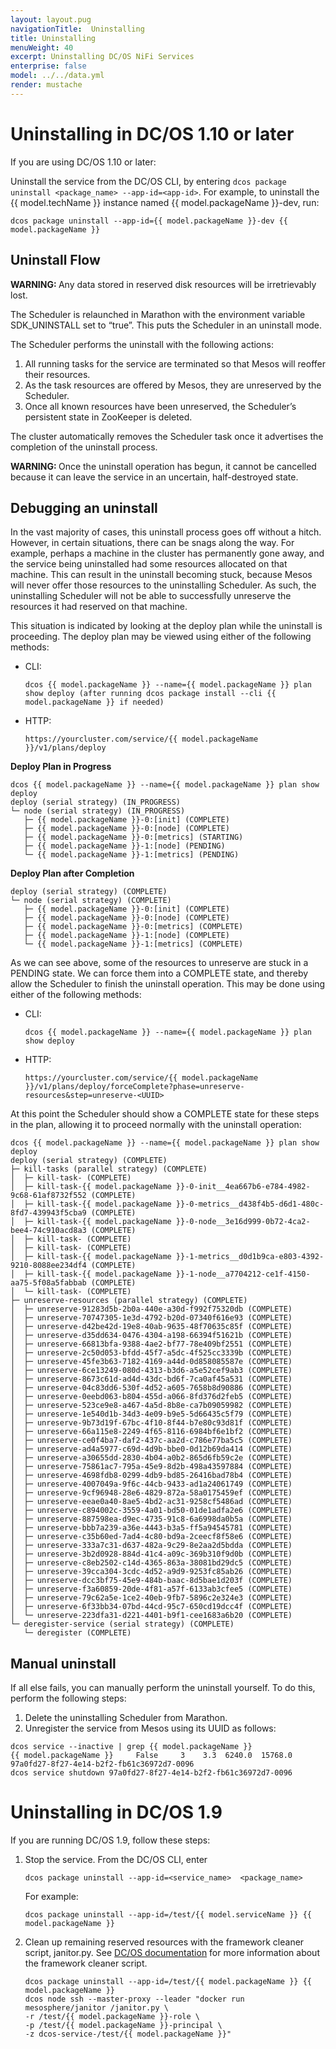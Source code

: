 ```yaml
---
layout: layout.pug
navigationTitle:  Uninstalling
title: Uninstalling
menuWeight: 40
excerpt: Uninstalling DC/OS NiFi Services
enterprise: false
model: ../../data.yml
render: mustache
---
```


# Uninstalling in DC/OS 1.10 or later

If you are using DC/OS 1.10 or later:

Uninstall the service from the DC/OS CLI, by entering `dcos package uninstall <package_name> --app-id=<app-id>`.
For example, to uninstall the {{ model.techName }} instance named {{ model.packageName }}-dev, run:

```shell
dcos package uninstall --app-id={{ model.packageName }}-dev {{ model.packageName }}
```

## Uninstall Flow
<p class="message--warning"><strong>WARNING: </strong>Any data stored in reserved disk resources will be irretrievably lost.</p>

The Scheduler is relaunched in Marathon with the environment variable SDK_UNINSTALL set to “true”. This puts the Scheduler in an uninstall mode.

The Scheduler performs the uninstall with the following actions:

1. All running tasks for the service are terminated so that Mesos will reoffer their resources.
1. As the task resources are offered by Mesos, they are unreserved by the Scheduler.
1. Once all known resources have been unreserved, the Scheduler’s persistent state in ZooKeeper is deleted.

The cluster automatically removes the Scheduler task once it advertises the completion of the uninstall process.

<p class="message--warning"><strong>WARNING: </strong>Once the uninstall operation has begun, it cannot be cancelled because it can leave the service in an uncertain, half-destroyed state.</p>

## Debugging an uninstall

In the vast majority of cases, this uninstall process goes off without a hitch. However, in certain situations, there can be snags along the way. For example, perhaps a machine in the cluster has permanently gone away, and the service being uninstalled had some resources allocated on that machine. This can result in the uninstall becoming stuck, because Mesos will never offer those resources to the uninstalling Scheduler. As such, the uninstalling Scheduler will not be able to successfully unreserve the resources it had reserved on that machine.

This situation is indicated by looking at the deploy plan while the uninstall is proceeding. The deploy plan may be viewed using either of the following methods:

- CLI: 
    ```shell
    dcos {{ model.packageName }} --name={{ model.packageName }} plan show deploy (after running dcos package install --cli {{ model.packageName }} if needed)
    ```
- HTTP:
    ```shell
    https://yourcluster.com/service/{{ model.packageName }}/v1/plans/deploy
    ```

**Deploy Plan in Progress**

```shell
dcos {{ model.packageName }} --name={{ model.packageName }} plan show deploy
deploy (serial strategy) (IN_PROGRESS)
└─ node (serial strategy) (IN_PROGRESS)
   ├─ {{ model.packageName }}-0:[init] (COMPLETE)
   ├─ {{ model.packageName }}-0:[node] (COMPLETE)
   ├─ {{ model.packageName }}-0:[metrics] (STARTING)
   ├─ {{ model.packageName }}-1:[node] (PENDING)
   └─ {{ model.packageName }}-1:[metrics] (PENDING)   
```    
**Deploy Plan after Completion**

```shell
deploy (serial strategy) (COMPLETE)
└─ node (serial strategy) (COMPLETE)
   ├─ {{ model.packageName }}-0:[init] (COMPLETE)
   ├─ {{ model.packageName }}-0:[node] (COMPLETE)
   ├─ {{ model.packageName }}-0:[metrics] (COMPLETE)
   ├─ {{ model.packageName }}-1:[node] (COMPLETE)
   └─ {{ model.packageName }}-1:[metrics] (COMPLETE)
```       
As we can see above, some of the resources to unreserve are stuck in a PENDING state. We can force them into a COMPLETE state, and thereby allow the Scheduler to finish the uninstall operation. This may be done using either of the following methods:

- CLI: 
    ```shell
    dcos {{ model.packageName }} --name={{ model.packageName }} plan show deploy
    ```
- HTTP: 
    ```shell
    https://yourcluster.com/service/{{ model.packageName }}/v1/plans/deploy/forceComplete?phase=unreserve-resources&step=unreserve-<UUID>
    ```

At this point the Scheduler should show a COMPLETE state for these steps in the plan, allowing it to proceed normally with the uninstall operation:

```shell
dcos {{ model.packageName }} --name={{ model.packageName }} plan show deploy
deploy (serial strategy) (COMPLETE)
├─ kill-tasks (parallel strategy) (COMPLETE)
│  ├─ kill-task- (COMPLETE)
│  ├─ kill-task-{{ model.packageName }}-0-init__4ea667b6-e784-4982-9c68-61af8732f552 (COMPLETE)
│  ├─ kill-task-{{ model.packageName }}-0-metrics__d438f4b5-d6d1-480c-8fd7-439943f5cba9 (COMPLETE)
│  ├─ kill-task-{{ model.packageName }}-0-node__3e16d999-0b72-4ca2-bee4-74c910acd8a3 (COMPLETE)
│  ├─ kill-task- (COMPLETE)
│  ├─ kill-task- (COMPLETE)
│  ├─ kill-task-{{ model.packageName }}-1-metrics__d0d1b9ca-e803-4392-9210-8088ee234df4 (COMPLETE)
│  ├─ kill-task-{{ model.packageName }}-1-node__a7704212-ce1f-4150-aa75-5f08a5fabbab (COMPLETE)
│  └─ kill-task- (COMPLETE)
├─ unreserve-resources (parallel strategy) (COMPLETE)
│  ├─ unreserve-91283d5b-2b0a-440e-a30d-f992f75320db (COMPLETE)
│  ├─ unreserve-70747305-1e3d-4792-b20d-07340f616e93 (COMPLETE)
│  ├─ unreserve-d42be42d-19e8-40ab-9635-48f70635c85f (COMPLETE)
│  ├─ unreserve-d35dd634-0476-4304-a198-66394f51621b (COMPLETE)
│  ├─ unreserve-66813bfa-9388-4ae2-bf77-78e409bf2551 (COMPLETE)
│  ├─ unreserve-2c50d053-bfdd-45f7-a5dc-4f525cc3339b (COMPLETE)
│  ├─ unreserve-45fe3b63-7182-4169-a44d-0d858085587e (COMPLETE)
│  ├─ unreserve-6ce13249-080d-4313-b3d6-a5e52cef9ab3 (COMPLETE)
│  ├─ unreserve-8673c61d-ad4d-43dc-bd6f-7ca0af45a531 (COMPLETE)
│  ├─ unreserve-04c83dd6-530f-4d52-a605-7658b8d90886 (COMPLETE)
│  ├─ unreserve-0eebd063-b804-455d-a066-8fd376d2feb5 (COMPLETE)
│  ├─ unreserve-523ce9e8-a467-4a5d-8b8e-ca7b09059982 (COMPLETE)
│  ├─ unreserve-1e540d1b-34d3-4e09-b9e5-5d66435c5f79 (COMPLETE)
│  ├─ unreserve-9b73d19f-67bc-4f10-8f44-b7e80c93d81f (COMPLETE)
│  ├─ unreserve-66a115e8-2249-4f65-8116-6984bf6e1bf2 (COMPLETE)
│  ├─ unreserve-ce0f4ba7-daf2-437c-aa2d-c786e77ba5c5 (COMPLETE)
│  ├─ unreserve-ad4a5977-c69d-4d9b-bbe0-0d12b69da414 (COMPLETE)
│  ├─ unreserve-a30655dd-2830-4b04-a0b2-865d6fb59c2e (COMPLETE)
│  ├─ unreserve-75861ac7-795a-45e9-8d2b-498a43597884 (COMPLETE)
│  ├─ unreserve-4698fdb8-0299-4db9-bd85-26416bad78b4 (COMPLETE)
│  ├─ unreserve-4007049a-9f6c-44cb-9433-ad1a24061749 (COMPLETE)
│  ├─ unreserve-9cf96948-28e6-4829-872a-58a0175459ef (COMPLETE)
│  ├─ unreserve-eeae0a40-8ae5-4bd2-ac31-9258cf5486ad (COMPLETE)
│  ├─ unreserve-c894002c-3559-4a01-bd50-01de1adfa2e6 (COMPLETE)
│  ├─ unreserve-887598ea-d9ec-4735-91c8-6a6998da0b5a (COMPLETE)
│  ├─ unreserve-bbb7a239-a36e-4443-b3a5-ff5a94545781 (COMPLETE)
│  ├─ unreserve-c35b60ed-7ad4-4c80-bd9a-2ceecf8f58e6 (COMPLETE)
│  ├─ unreserve-333a7c31-d637-482a-9c29-8e2aa2d5bdda (COMPLETE)
│  ├─ unreserve-3b2d0928-884d-41c4-a09c-369b310f9d0b (COMPLETE)
│  ├─ unreserve-c8eb2502-c14d-4365-863a-38081bd29dc5 (COMPLETE)
│  ├─ unreserve-39cca304-3cdc-4d52-a9d9-9253fc85ab26 (COMPLETE)
│  ├─ unreserve-dcc3bf75-45e9-484b-baac-8d5bae1d203f (COMPLETE)
│  ├─ unreserve-f3a60859-20de-4f81-a57f-6133ab3cfee5 (COMPLETE)
│  ├─ unreserve-79c62a5e-1ce2-40eb-9fb7-5896c2e324e3 (COMPLETE)
│  ├─ unreserve-6f33bb34-07bd-44cd-95c7-650cd19dcc4f (COMPLETE)
│  └─ unreserve-223dfa31-d221-4401-b9f1-cee1683a6b20 (COMPLETE)
└─ deregister-service (serial strategy) (COMPLETE)
   └─ deregister (COMPLETE)
```    

## Manual uninstall    

If all else fails, you can manually perform the uninstall yourself. To do this, perform the following steps:

1. Delete the uninstalling Scheduler from Marathon.
1. Unregister the service from Mesos using its UUID as follows:

```shell
dcos service --inactive | grep {{ model.packageName }}
{{ model.packageName }}     False     3    3.3  6240.0  15768.0  97a0fd27-8f27-4e14-b2f2-fb61c36972d7-0096
dcos service shutdown 97a0fd27-8f27-4e14-b2f2-fb61c36972d7-0096
```

# Uninstalling in DC/OS 1.9

If you are running DC/OS 1.9, follow these steps:

1. Stop the service. From the DC/OS CLI, enter
    ```shell
    dcos package uninstall --app-id=<service_name>  <package_name>
    ```    
    For example:
    ```shell
    dcos package uninstall --app-id=/test/{{ model.serviceName }} {{ model.packageName }}
    ```                   
1. Clean up remaining reserved resources with the framework cleaner script, janitor.py. See [DC/OS documentation](/mesosphere/dcos/latest/deploying-services/uninstall/#framework-cleaner) for more information about the framework cleaner script.

    ```shell
    dcos package uninstall --app-id=/test/{{ model.packageName }} {{ model.packageName }}
    dcos node ssh --master-proxy --leader "docker run mesosphere/janitor /janitor.py \
    -r /test/{{ model.packageName }}-role \
    -p /test/{{ model.packageName }}-principal \
    -z dcos-service-/test/{{ model.packageName }}"
    ```      
